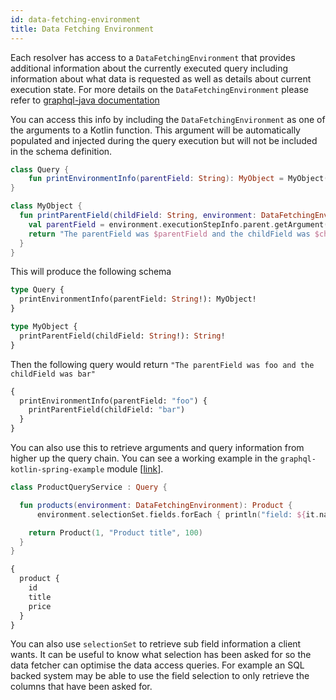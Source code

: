 ```yaml
---
id: data-fetching-environment
title: Data Fetching Environment
---
```

Each resolver has access to a `DataFetchingEnvironment` that provides additional information about the currently executed query including information about what data is requested
as well as details about current execution state. For more details on the `DataFetchingEnvironment` please refer to [graphql-java documentation](https://www.graphql-java.com/documentation/v14/data-fetching/)

You can access this info by including the `DataFetchingEnvironment` as one of the arguments to a Kotlin function. This argument will be automatically populated and injected
during the query execution but will not be included in the schema definition.

```kotlin
class Query {
    fun printEnvironmentInfo(parentField: String): MyObject = MyObject()
}

class MyObject {
  fun printParentField(childField: String, environment: DataFetchingEnvironment): String {
    val parentField = environment.executionStepInfo.parent.getArgument("parentField")
    return "The parentField was $parentField and the childField was $childField"
  }
}
```

This will produce the following schema

```graphql
type Query {
  printEnvironmentInfo(parentField: String!): MyObject!
}

type MyObject {
  printParentField(childField: String!): String!
}
```

Then the following query would return `"The parentField was foo and the childField was bar"`

```graphql
{
  printEnvironmentInfo(parentField: "foo") {
    printParentField(childField: "bar")
  }
}
```

You can also use this to retrieve arguments and query information from higher up the query chain. You can see a working
example in the `graphql-kotlin-spring-example` module [[link]([https://github.com/ExpediaGroup/graphql-kotlin/blob/master/examples/spring/src/main/kotlin/com/expediagroup/graphql/examples/query/EnvironmentQuery.kt](https://github.com/ExpediaGroup/graphql-kotlin/blob/master/examples/server/spring-server/src/main/kotlin/com/expediagroup/graphql/examples/server/spring/query/EnvironmentQuery.kt))].

```kotlin
class ProductQueryService : Query {

  fun products(environment: DataFetchingEnvironment): Product {
      environment.selectionSet.fields.forEach { println("field: ${it.name}") }

    return Product(1, "Product title", 100)
  }
}

```

```graphql
{
  product {
    id
    title
    price
  }
}
```

You can also use `selectionSet` to retrieve sub field information a client wants. It can be useful to know
what selection has been asked for so the data fetcher can optimise the data access queries.
For example an SQL backed system may be able to use the field selection to only retrieve the columns that have been asked for.
